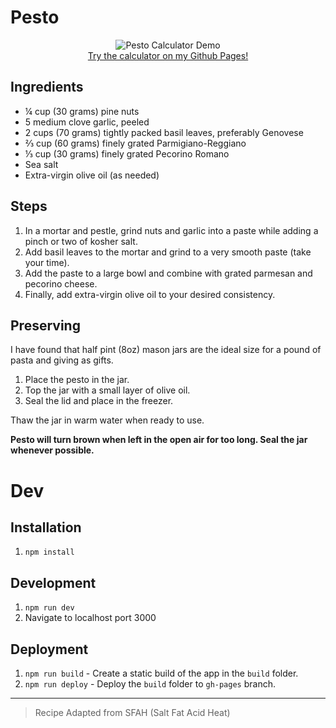 # Pesto

<p align="center">
  <img src="https://github.com/user-attachments/assets/f23347d0-ccf8-4018-a2fe-a23606a626e0" alt="Pesto Calculator Demo" />
  <br />
  <a href="https://kylecarhart.github.io/pesto">Try the calculator on my Github Pages!</a>
</p>

## Ingredients

- ¼ cup (30 grams) pine nuts
- 5 medium clove garlic, peeled
- 2 cups (70 grams) tightly packed basil leaves, preferably Genovese
- ⅔ cup (60 grams) finely grated Parmigiano-Reggiano
- ⅓ cup (30 grams) finely grated Pecorino Romano
- Sea salt
- Extra-virgin olive oil (as needed)

## Steps

1. In a mortar and pestle, grind nuts and garlic into a paste while adding a
   pinch or two of kosher salt.
2. Add basil leaves to the mortar and grind to a very smooth paste (take your time).
3. Add the paste to a large bowl and combine with grated parmesan and pecorino cheese.
4. Finally, add extra-virgin olive oil to your desired consistency.

## Preserving

I have found that half pint (8oz) mason jars are the ideal size for a pound of pasta and giving as gifts.

1. Place the pesto in the jar.
2. Top the jar with a small layer of olive oil.
3. Seal the lid and place in the freezer.

Thaw the jar in warm water when ready to use.

**Pesto will turn brown when left in the open air for too long. Seal the jar whenever possible.**

# Dev

## Installation

1. `npm install`

## Development

1. `npm run dev`
2. Navigate to localhost port 3000

## Deployment

1. `npm run build` - Create a static build of the app in the `build` folder.
2. `npm run deploy` - Deploy the `build` folder to `gh-pages` branch.

---

> Recipe Adapted from SFAH (Salt Fat Acid Heat)

